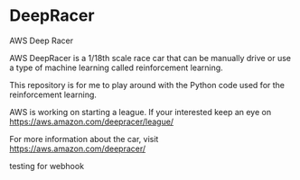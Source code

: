 # DeepRacer
AWS Deep Racer

AWS DeepRacer is a 1/18th scale race car that can be manually drive or use a type of machine learning called reinforcement learning.

This repository is for me to play around with the Python code used for the reinforcement learning.

AWS is working on starting a league. If your interested keep an eye on https://aws.amazon.com/deepracer/league/

For more information about the car, visit https://aws.amazon.com/deepracer/

testing for webhook
